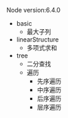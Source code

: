 Node version:6.4.0

 - basic
    - 最大子列
 - linearStructure
    - 多项式求和
 - tree
    - 二分查找
    - 遍历
        - 先序遍历
        - 中序遍历
        - 后序遍历
        - 层序遍历
